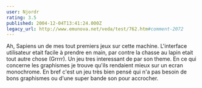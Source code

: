 ```yaml
---
user: Njordr
rating: 3.5
published: 2004-12-04T13:41:24.000Z
legacy_url: http://www.emunova.net/veda/test/762.htm#comment-2072
---
```

Ah, Sapiens un de mes tout premiers jeux sur cette machine.
L'interface utilisateur etait facile à prendre en main, par contre la chasse au lapin etait tout autre chose (Grrrr). Un jeu tres interessant de par son theme. En ce qui concerne les graphismes je trouve qu'ils rendaient mieux sur un ecran monochrome.
En bref c'est un jeu très bien pensé qui n'a pas besoin de bons graphismes ou d'une super bande son pour accrocher.